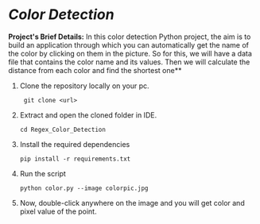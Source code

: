 # ***Color Detection***

**Project's Brief Details:**  In this color detection Python project, the aim is to build an application through which you can automatically get the name of the color by clicking on them in the picture. So for this, we will have a data file that contains the color name and its values. Then we will calculate the distance from each color and find the shortest one**

1.  Clone the repository locally on your pc.
         
         git clone <url>
  
2.  Extract and open the cloned folder in IDE.

        cd Regex_Color_Detection

3.  Install the required dependencies
        
        pip install -r requirements.txt
        
4.  Run the script
        
        python color.py --image colorpic.jpg
        
5.  Now, double-click anywhere on the image and you will get color and pixel value of the point.        
